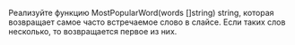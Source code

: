 Реализуйте функцию MostPopularWord(words []string) string, которая возвращает самое часто встречаемое слово в слайсе. Если таких слов несколько, то возвращается первое из них.

